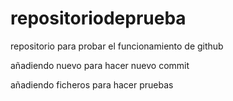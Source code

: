 # repositoriodeprueba
repositorio para probar el funcionamiento de github

añadiendo nuevo para hacer nuevo commit

añadiendo ficheros para hacer pruebas
